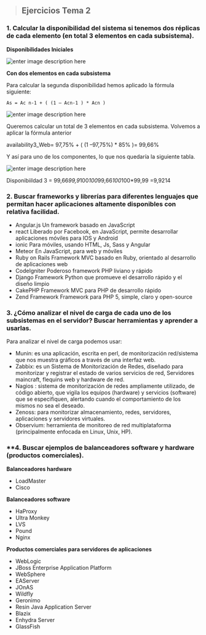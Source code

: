 

> ## Ejercicios Tema 2

### **1. Calcular la disponibilidad del sistema si tenemos dos réplicas de cada elemento (en total 3 elementos en cada subsistema).**

**Disponibilidades Iniciales**

![enter image description here](http://imageshack.com/a/img922/8801/spxDqy.png)


**Con dos elementos en cada subsistema**

Para calcular la segunda disponibilidad hemos aplicado la fórmula siguiente:

	As = Ac n-1 + ( (1 – Acn-1 ) * Acn )
	
![enter image description here](http://imageshack.com/a/img923/5223/pH3GFu.png)

Queremos calcular un total de 3 elementos en cada subsistema. 
Volvemos a aplicar la fórmula anterior

availability3_Web= 97,75% + ( (1 –97,75%) *  85% )= 99,66%

Y así para uno de los componentes, lo que nos quedaría la siguiente tabla.

![enter image description here](http://imageshack.com/a/img923/9177/1bc69F.png)

Disponibiildad 3 = 99,66*99,9*100*100*99,66*100*100*99,99 =9,9214



### **2. Buscar frameworks y librerías para diferentes lenguajes que permitan hacer aplicaciones altamente disponibles con relativa facilidad.**

- Angular.js	Un framework basado en JavaScript
- react	Liberado por Facebook, en JavaScript, permite desarrollar aplicaciones móviles para IOS y Android
- ionic	Para móviles, usando HTML, Js, Sass y Angular
- Meteor	En JavaScript, para web y móviles
- Ruby on Rails	Framework MVC basado en Ruby, orientado al desarrollo de aplicaciones web
- CodeIgniter	Poderoso framework PHP liviano y rápido
- Django	Framework Python que promueve el desarrollo rápido y el diseño limpio
- CakePHP	Framework MVC para PHP de desarrollo rápido
- Zend Framework	Framework para PHP 5, simple, claro y open-source


### **3. ¿Cómo analizar el nivel de carga de cada uno de los subsistemas en el servidor? Buscar herramientas y aprender a usarlas.**

Para analizar el nivel de carga podemos usar:

 - Munin: es una aplicación, escrita en perl, de monitorización red/sistema que nos muestra gráficos a través de una interfaz web.
 -  Zabbix: es un Sistema de Monitorización de Redes, diseñado para monitorizar y registrar el estado de varios servicios de red, Servidores maincraft, flequins web y hardware de red.
 - Nagios : sistema de monitorización de redes ampliamente utilizado, de código abierto, que vigila los equipos (hardware) y servicios (software) que se especifiquen, alertando cuando el comportamiento de los mismos no sea el deseado.
 - Zenoss: para monitorizar almacenamiento, redes, servidores, aplicaciones y servidores virtuales.
 - Observium: herramienta de monitoreo de red multiplataforma (principalmente enfocada en Linux, Unix, HP).

### **4. Buscar ejemplos de balanceadores software y hardware (productos comerciales).

**Balanceadores hardware**

- LoadMaster
- Cisco

**Balanceadores software**


- HaProxy
- Ultra Monkey
- LVS
- Pound
- Nginx

**Productos comerciales para servidores de aplicaciones**

- WebLogic 
-  JBoss Enterprise Application Platform
-  WebSphere 
-  EAServer
- JOnAS
- Wildfly 
- Geronimo 
- Resin Java Application Server 
-  Blazix 
-  Enhydra Server 
- GlassFish 




